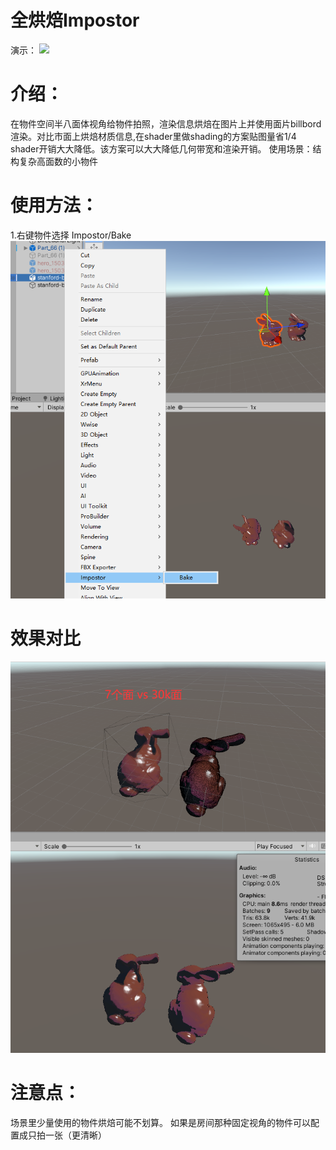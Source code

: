 # 全烘焙Impostor
演示：
![](_res/全烘焙impostor拍片使用.gif)
# 介绍：
在物件空间半八面体视角给物件拍照，渲染信息烘焙在图片上并使用面片billbord渲染。对比市面上烘焙材质信息,在shader里做shading的方案贴图量省1/4 shader开销大大降低。该方案可以大大降低几何带宽和渲染开销。
使用场景：结构复杂高面数的小物件

# 使用方法：
1.右键物件选择 Impostor/Bake
![Alt text](_res/1.png)

# 效果对比
![Alt text](_res/2.png)
# 注意点：
场景里少量使用的物件烘焙可能不划算。
如果是房间那种固定视角的物件可以配置成只拍一张（更清晰）
